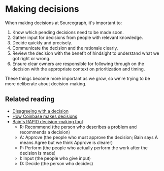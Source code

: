 # Making decisions

When making decisions at Sourcegraph, it's important to:

1. Know which pending decisions need to be made soon.
1. Gather input for decisions from people with relevant knowledge.
1. Decide quickly and precisely.
1. Communicate the decision and the rationale clearly.
1. Review the decision with the benefit of hindsight to understand what we got right or wrong.
1. Ensure clear owners are responsible for following through on the decision with the appropriate context on prioritization and timing.

These things become more important as we grow, so we're trying to be more deliberate about decision-making.

## Related reading

- [Disagreeing with a decision](./code_of_conduct.md#disagreeing-with-a-decision)
- [How Coinbase makes decisions](https://medium.com/@barmstrong/how-we-make-decisions-at-coinbase-cd6c630322e9)
- [Bain's RAPID decision-making tool](https://www.bain.com/insights/rapid-tool-to-clarify-decision-accountability/)
  - R: Recommend (the person who describes a problem and recommends a decision)
  - A: Approve (the people who must approve the decision; Bain says A means Agree but we think Approve is clearer)
  - P: Perform (the people who actually perform the work after the decision is made)
  - I: Input (the people who give input)
  - D: Decide (the person who decides)
